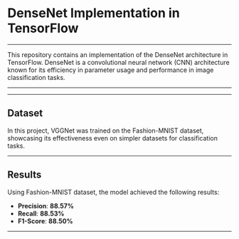 # DenseNet Implementation in TensorFlow
---

This repository contains an implementation of the DenseNet architecture in TensorFlow. DenseNet is a convolutional neural network (CNN) architecture known for its efficiency in parameter usage and performance in image classification tasks.

---

---
## Dataset

In this project, VGGNet was trained on the Fashion-MNIST dataset, showcasing its effectiveness even on simpler datasets for classification tasks.

---
## Results
Using Fashion-MNIST dataset, the model achieved the following results:

- **Precision**: **88.57%**
- **Recall**: **88.53%**
- **F1-Score**: **88.50%**
---

